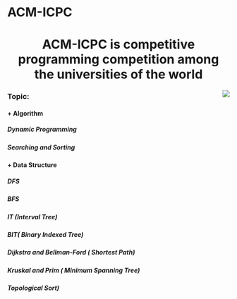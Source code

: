 # ACM-ICPC
<h1 align = "center">ACM-ICPC is competitive programming competition among the universities of the world</h1>
<img align = "right" src = "https://icpc.global/static/media/icpc-medium5.5c857487a0e9f952d44c.png"/>    


<h3>Topic:</h3>


<p align = "left" >
     <h4>+ Algorithm</h4>
     <p align = "left">
          <h5>Dynamic Programming</h5>
          <h5>Searching and Sorting</h5>
     </p>
</p>

<p align = "left" >
     <h4>+ Data Structure</h4>
     <p align = "left">
          <h5>DFS</h5>
          <h5>BFS</h5>
          <h5>IT (Interval Tree)</h5>
          <h5>BIT( Binary Indexed Tree)</h5>
          <h5>Dijkstra and Bellman-Ford ( Shortest Path)</h5>
          <h5>Kruskal and Prim ( Minimum Spanning Tree)</h5>
          <h5>Topological Sort)</h5>
     </p>
</p>


